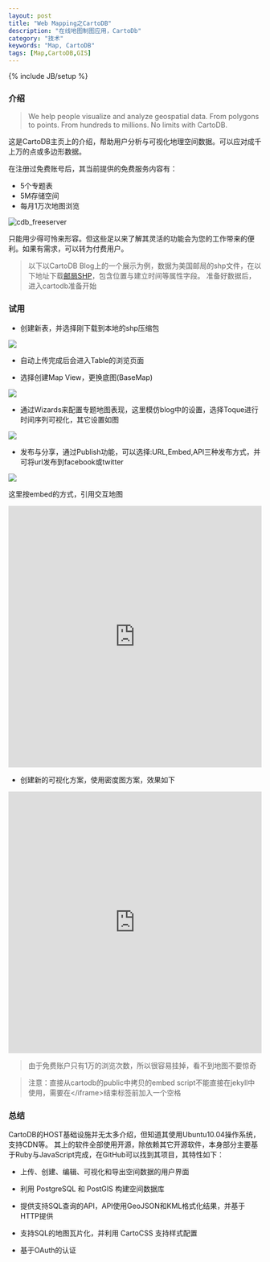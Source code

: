 ```yaml
---
layout: post
title: "Web Mapping之CartoDB"
description: "在线地图制图应用，CartoDb"
category: "技术"
keywords: "Map, CartoDB"
tags: [Map,CartoDB,GIS]
---
```

{% include JB/setup %}

### 介绍

> We help people visualize and analyze geospatial data.
> From polygons to points. From hundreds to millions. No limits with CartoDB.

这是CartoDB主页上的介绍，帮助用户分析与可视化地理空间数据。可以应对成千上万的点或多边形数据。

在注册过免费账号后，其当前提供的免费服务内容有：

* 5个专题表
* 5M存储空间
* 每月1万次地图浏览

<img src="https://dl.dropboxusercontent.com/u/57451074/github/sw897/images/cdb_freeserver.png" alt="cdb_freeserver" />

只能用少得可怜来形容。但这些足以来了解其灵活的功能会为您的工作带来的便利。如果有需求，可以转为付费用户。

> 以下以CartoDB Blog上的一个展示为例，数据为美国邮局的shp文件，在以下地址下载[邮局SHP][]，包含位置与建立时间等属性字段。
> 准备好数据后，进入cartodb准备开始

### 试用

* 创建新表，并选择刚下载到本地的shp压缩包

<img src="https://dl.dropboxusercontent.com/u/57451074/github/sw897/images/cdb_newtable.png">

* 自动上传完成后会进入Table的浏览页面


* 选择创建Map View，更换底图(BaseMap)

<img src="https://dl.dropboxusercontent.com/u/57451074/github/sw897/images/cdb_mapview.png">

* 通过Wizards来配置专题地图表现，这里模仿blog中的设置，选择Toque进行时间序列可视化，其它设置如图

<img src="https://dl.dropboxusercontent.com/u/57451074/github/sw897/images/cdb_config.png">

* 发布与分享，通过Publish功能，可以选择:URL,Embed,API三种发布方式，并可将url发布到facebook或twitter

<img src="https://dl.dropboxusercontent.com/u/57451074/github/sw897/images/cdb_publish.png">

这里按embed的方式，引用交互地图

<iframe width='100%' height='520' frameborder='0' src='http://sw897.cartodb.com/viz/68695938-7f47-11e3-9aeb-9b0c6170d3d4/embed_map?title=true&amp;description=true&amp;search=false&amp;shareable=true&amp;cartodb_logo=true&amp;layer_selector=false&amp;legends=false&amp;scrollwheel=true&amp;sublayer_options=1&amp;sql=&amp;zoom=3&amp;center_lat=36.77409249464195&amp;center_lon=-79.453125'> </iframe>


* 创建新的可视化方案，使用密度图方案，效果如下

<iframe width='100%' height='520' frameborder='0' src='http://sw897.cartodb.com/viz/bd2d7962-7f48-11e3-a612-db6222d3edab/embed_map?title=true&amp;description=true&amp;search=false&amp;shareable=true&amp;cartodb_logo=true&amp;layer_selector=false&amp;legends=false&amp;scrollwheel=true&amp;sublayer_options=1&amp;sql=&amp;zoom=3&amp;center_lat=36.77409249464195&amp;center_lon=-79.453125'> </iframe>


> 由于免费账户只有1万的浏览次数，所以很容易挂掉，看不到地图不要惊奇

> 注意：直接从cartodb的public中拷贝的embed script不能直接在jekyll中使用，需要在\</iframe\>结束标签前加入一个空格

### 总结

CartoDB的HOST基础设施并无太多介绍，但知道其使用Ubuntu10.04操作系统，支持CDN等。
其上的软件全部使用开源，除依赖其它开源软件，本身部分主要基于Ruby与JavaScript完成，在GitHub可以找到其项目，其特性如下：

* 上传、创建、编辑、可视化和导出空间数据的用户界面

* 利用 PostgreSQL 和 PostGIS 构建空间数据库

* 提供支持SQL查询的API，API使用GeoJSON和KML格式化结果，并基于HTTP提供

* 支持SQL的地图瓦片化，并利用 CartoCSS 支持样式配置

* 基于OAuth的认证



[邮局SHP]: https://viz2.cartodb.com/api/v2/sql?q=SELECT%20*%20FROM%20us_po_offices&format=SHP
